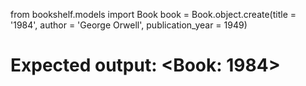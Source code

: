 from bookshelf.models import Book
book = Book.object.create(title = '1984', author = 'George Orwell', publication_year = 1949)

# Expected output: <Book: 1984>